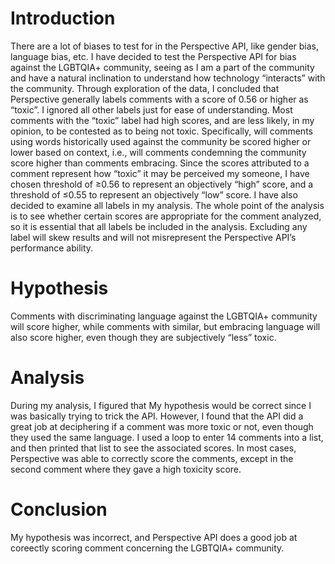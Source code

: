 # Introduction
There are a lot of biases to test for in the Perspective API, like gender bias, language bias, etc. I have decided to test the Perspective API for bias against the LGBTQIA+ community, seeing as I am a part of the community and have a natural inclination to understand how technology “interacts” with the community. Through exploration of the data, I concluded that Perspective generally labels comments with a score of 0.56 or higher as “toxic”. I ignored all other labels just for ease of understanding. Most comments with the “toxic” label had high scores, and are less likely, in my opinion, to be contested as to being not toxic. Specifically, will comments using words historically used against the community be scored higher or lower based on context, i.e., will comments condemning the community score higher than comments embracing.  Since the scores attributed to a comment represent how “toxic” it may be perceived my someone, I have chosen threshold of ≥0.56 to represent an objectively “high” score, and a threshold of ≤0.55 to represent an objectively “low” score. I have also decided to examine all labels in my analysis. The whole point of the analysis is to see whether certain scores are appropriate for the comment analyzed, so it is essential that all labels be included in the analysis. Excluding any label will skew results and will not misrepresent the Perspective API’s performance ability.
# Hypothesis
Comments with discriminating language against the LGBTQIA+ community will score higher, while comments with similar, but embracing language will also score higher, even though they are subjectively “less” toxic.
# Analysis
During my analysis, I figured that My hypothesis would be correct since I was basically trying to trick the API. However, I found that the API did a great job at deciphering if a comment was more toxic or not, even though they used the same language. I used a loop to enter 14 comments into a list, and then printed that list to see the associated scores. In most cases, Perspective was able to correctly score the comments, except in the second comment where they gave a high toxicity score.
# Conclusion
My hypothesis was incorrect, and Perspective API does a good job at coreectly scoring comment concerning the LGBTQIA+ community.
